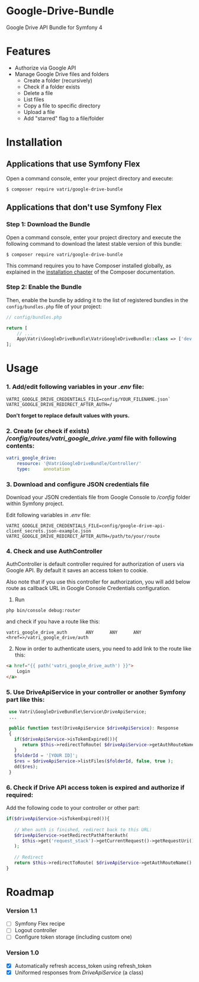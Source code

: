 # Google-Drive-Bundle

Google Drive API Bundle for Symfony 4

# Features

- Authorize via Google API
- Manage Google Drive files and folders
  - Create a folder (recursively)
  - Check if a folder exists
  - Delete a file
  - List files
  - Copy a file to specific directory
  - Upload a file
  - Add "starred" flag to a file/folder

Installation
============

Applications that use Symfony Flex
----------------------------------

Open a command console, enter your project directory and execute:

```console
$ composer require vatri/google-drive-bundle
```

Applications that don't use Symfony Flex
----------------------------------------

### Step 1: Download the Bundle

Open a command console, enter your project directory and execute the
following command to download the latest stable version of this bundle:

```console
$ composer require vatri/google-drive-bundle
```

This command requires you to have Composer installed globally, as explained
in the [installation chapter](https://getcomposer.org/doc/00-intro.md)
of the Composer documentation.

### Step 2: Enable the Bundle

Then, enable the bundle by adding it to the list of registered bundles
in the `config/bundles.php` file of your project:

```php
// config/bundles.php

return [
    // ...
    App\Vatri\GoogleDriveBundle\VatriGoogleDriveBundle::class => ['dev' => true, 'test' => true],
];
```

Usage
============

### 1. Add/edit following variables in your _.env_ file:

```
VATRI_GOOGLE_DRIVE_CREDENTIALS_FILE=config/YOUR_FILENAME.json`
VATRI_GOOGLE_DRIVE_REDIRECT_AFTER_AUTH=/
```

**Don't forget to replace default values with yours.**

### 2. Create (or check if exists) _/config/routes/vatri_google_drive.yaml_ file with following contents:

```yaml
vatri_google_drive:
    resource: '@VatriGoogleDriveBundle/Controller/'
    type:     annotation
```

### 3. Download and configure JSON credentials file

Download your JSON credentials file from Google Console to _/config_ folder within Symfony project.

Edit following variables in _.env_ file:

  `VATRI_GOOGLE_DRIVE_CREDENTIALS_FILE=config/google-drive-api-client_secrets.json-example.json`
  `VATRI_GOOGLE_DRIVE_REDIRECT_AFTER_AUTH=/path/to/your/route`

### 4. Check and use AuthController

AuthController is default controller required for authorization of users via Google API. By default it saves an access token to cookie. 

Also note that if you use this controller for authorization, you will add below route as callback URL in Google Console Credentials configuration.

1. Run

`php bin/console debug:router`

and check if you have a route like this:

```
vatri_google_drive_auth       ANY      ANY      ANY    <href=>/vatri_google_drive/auth
```

2. Now in order to authenticate users, you need to add link to the route like this:

```html
<a href="{{ path('vatri_google_drive_auth') }}">
    Login
</a>
```

### 5. Use DriveApiService in your controller or another Symfony part like this:

```php
 use Vatri\GoogleDriveBundle\Service\DriveApiService;
 ...

 public function test(DriveApiService $driveApiService): Response
 {
   if($driveApiService->isTokenExpired()){
      return $this->redirectToRoute( $driveApiService->getAuthRouteName() );
   }
   $folderId = '[YOUR ID]';
   $res = $driveApiService->listFiles($folderId, false, true );
   dd($res);
 }
```


### 6. Check if Drive API access token is expired and authorize if required:

Add the following code to your controller or other part:

```php
if($driveApiService->isTokenExpired()){
   
   // When auth is finished, redirect back to this URL:
   $driveApiService->setRedirectPathAfterAuth(
      $this->get('request_stack')->getCurrentRequest()->getRequestUri()
   );
   
   // Redirect
   return $this->redirectToRoute( $driveApiService->getAuthRouteName() );
}
```

# Roadmap

### Version 1.1

- [ ] Symfony Flex recipe
- [ ] Logout controller
- [ ] Configure token storage (including custom one)

### Version 1.0

- [x] Automatically refresh access_token using refresh_token
- [x] Uniformed responses from _DriveApiService_ (a class)

